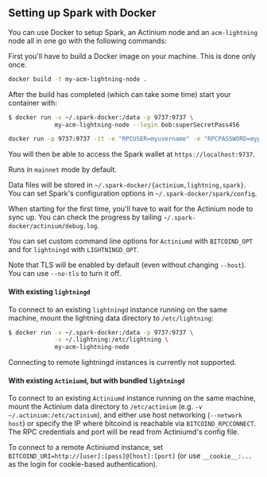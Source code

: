 ## Setting up Spark with Docker

You can use Docker to setup Spark, an Actinium node and an `acm-lightning` node all in one go with the following commands:

First you'll have to build a Docker image on your machine. This is done only once.

```bash
docker build -t my-acm-lightning-node .
```

After the build has completed (which can take some time) start your container with:

```bash
$ docker run -v ~/.spark-docker:/data -p 9737:9737 \
             my-acm-lightning-node --login bob:superSecretPass456

docker run -p 9737:9737 -it -e "RPCUSER=myusername" -e "RPCPASSWORD=mypassword" -e "RPCALLOWIP=127.0.0.1" -e "TORENABLED=0" my-acm-lightning-node --login mylnuser:mylnpassword


```

You will then be able to access the Spark wallet at `https://localhost:9737`.

Runs in `mainnet` mode by default.

Data files will be stored in `~/.spark-docker/{actinium,lightning,spark}`.
You can set Spark's configuration options in `~/.spark-docker/spark/config`.

When starting for the first time, you'll have to wait for the Actinium node to sync up.
You can check the progress by tailing `~/.spark-docker/actinium/debug.log`.

You can set custom command line options for `Actiniumd` with `BITCOIND_OPT`
and for `lightningd` with `LIGHTNINGD_OPT`.

Note that TLS will be enabled by default (even without changing `--host`).
You can use `--no-tls` to turn it off.

#### With existing `lightningd`

To connect to an existing `lightningd` instance running on the same machine,
mount the lightning data directory to `/etc/lightning`:

```bash
$ docker run -v ~/.spark-docker:/data -p 9737:9737 \
             -v ~/.lightning:/etc/lightning \
             my-acm-lightning-node
```

Connecting to remote lightningd instances is currently not supported.

#### With existing `Actiniumd`, but with bundled `lightningd`

To connect to an existing `Actiniumd` instance running on the same machine,
mount the Actinium data directory to `/etc/actinium` (e.g. `-v ~/.actinium:/etc/actinium`),
and either use host networking (`--network host`) or specify the IP where bitcoind is reachable via `BITCOIND_RPCCONNECT`.
The RPC credentials and port will be read from Actiniumd's config file.

To connect to a remote Actiniumd instance, set `BITCOIND_URI=http://[user]:[pass]@[host]:[port]`
(or use `__cookie__:...` as the login for cookie-based authentication).
